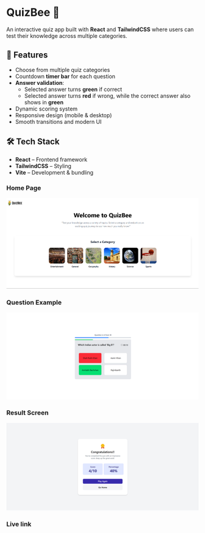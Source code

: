 # QuizBee 🎯

An interactive quiz app built with **React** and **TailwindCSS** where users can test their knowledge across multiple categories.  

## 🚀 Features
- Choose from multiple quiz categories  
- Countdown **timer bar** for each question  
- **Answer validation**:  
  - Selected answer turns **green** if correct  
  - Selected answer turns **red** if wrong, while the correct answer also shows in **green**  
- Dynamic scoring system  
- Responsive design (mobile & desktop)  
- Smooth transitions and modern UI  

## 🛠️ Tech Stack
- **React** – Frontend framework  
- **TailwindCSS** – Styling  
- **Vite** – Development & bundling  

### Home Page
![Home Page](./src/assets/screenShots/Home-Screen.png)

### Question Example
![Quiz Question](./src/assets/screenShots/Question-screen.png)

### Result Screen
![Result Screen](./src/assets/screenShots/Result-Screen.png)

### Live link 